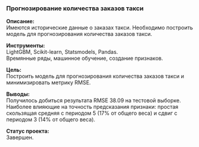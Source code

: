 ### Прогнозирование количества заказов такси  
**Описание:**  
Имеются исторические данные о заказах такси. Необходимо построить модель для прогнозирования количества заказов такси.
  
**Инструменты:**  
LightGBM, Scikit-learn, Statsmodels, Pandas.  
Времянные ряды, машинное обучение, создание признаков.

**Цель:**  
Построить модель для прогнозирования количества заказов такси и минимизировать метрику RMSE.

**Выводы:**  
Получилось добиться результата RMSE 38.09 на тестовой выборке. Наиболее влияющие на точность предсказания признаки: простая скользящая средняя с периодом 5 (17% от общего веса) и сдвиг с периодом 3 (14% от общего веса).

**Статус проекта:**  
Завершен.
